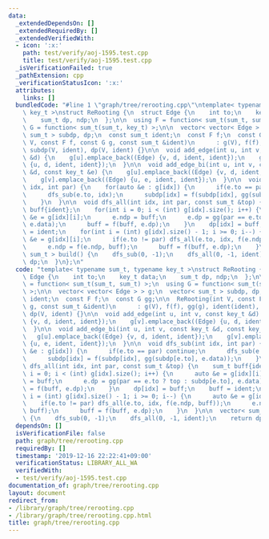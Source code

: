 ```yaml
---
data:
  _extendedDependsOn: []
  _extendedRequiredBy: []
  _extendedVerifiedWith:
  - icon: ':x:'
    path: test/verify/aoj-1595.test.cpp
    title: test/verify/aoj-1595.test.cpp
  _isVerificationFailed: true
  _pathExtension: cpp
  _verificationStatusIcon: ':x:'
  attributes:
    links: []
  bundledCode: "#line 1 \"graph/tree/rerooting.cpp\"\ntemplate< typename sum_t, typename\
    \ key_t >\nstruct ReRooting {\n  struct Edge {\n    int to;\n    key_t data;\n\
    \    sum_t dp, ndp;\n  };\n\n  using F = function< sum_t(sum_t, sum_t) >;\n  using\
    \ G = function< sum_t(sum_t, key_t) >;\n\n  vector< vector< Edge > > g;\n  vector<\
    \ sum_t > subdp, dp;\n  const sum_t ident;\n  const F f;\n  const G gg;\n\n  ReRooting(int\
    \ V, const F f, const G g, const sum_t &ident)\n      : g(V), f(f), gg(g), ident(ident),\
    \ subdp(V, ident), dp(V, ident) {}\n\n  void add_edge(int u, int v, const key_t\
    \ &d) {\n    g[u].emplace_back((Edge) {v, d, ident, ident});\n    g[v].emplace_back((Edge)\
    \ {u, d, ident, ident});\n  }\n\n  void add_edge_bi(int u, int v, const key_t\
    \ &d, const key_t &e) {\n    g[u].emplace_back((Edge) {v, d, ident, ident});\n\
    \    g[v].emplace_back((Edge) {u, e, ident, ident});\n  }\n\n  void dfs_sub(int\
    \ idx, int par) {\n    for(auto &e : g[idx]) {\n      if(e.to == par) continue;\n\
    \      dfs_sub(e.to, idx);\n      subdp[idx] = f(subdp[idx], gg(subdp[e.to], e.data));\n\
    \    }\n  }\n\n  void dfs_all(int idx, int par, const sum_t &top) {\n    sum_t\
    \ buff{ident};\n    for(int i = 0; i < (int) g[idx].size(); i++) {\n      auto\
    \ &e = g[idx][i];\n      e.ndp = buff;\n      e.dp = gg(par == e.to ? top : subdp[e.to],\
    \ e.data);\n      buff = f(buff, e.dp);\n    }\n    dp[idx] = buff;\n    buff\
    \ = ident;\n    for(int i = (int) g[idx].size() - 1; i >= 0; i--) {\n      auto\
    \ &e = g[idx][i];\n      if(e.to != par) dfs_all(e.to, idx, f(e.ndp, buff));\n\
    \      e.ndp = f(e.ndp, buff);\n      buff = f(buff, e.dp);\n    }\n  }\n\n  vector<\
    \ sum_t > build() {\n    dfs_sub(0, -1);\n    dfs_all(0, -1, ident);\n    return\
    \ dp;\n  }\n};\n"
  code: "template< typename sum_t, typename key_t >\nstruct ReRooting {\n  struct\
    \ Edge {\n    int to;\n    key_t data;\n    sum_t dp, ndp;\n  };\n\n  using F\
    \ = function< sum_t(sum_t, sum_t) >;\n  using G = function< sum_t(sum_t, key_t)\
    \ >;\n\n  vector< vector< Edge > > g;\n  vector< sum_t > subdp, dp;\n  const sum_t\
    \ ident;\n  const F f;\n  const G gg;\n\n  ReRooting(int V, const F f, const G\
    \ g, const sum_t &ident)\n      : g(V), f(f), gg(g), ident(ident), subdp(V, ident),\
    \ dp(V, ident) {}\n\n  void add_edge(int u, int v, const key_t &d) {\n    g[u].emplace_back((Edge)\
    \ {v, d, ident, ident});\n    g[v].emplace_back((Edge) {u, d, ident, ident});\n\
    \  }\n\n  void add_edge_bi(int u, int v, const key_t &d, const key_t &e) {\n \
    \   g[u].emplace_back((Edge) {v, d, ident, ident});\n    g[v].emplace_back((Edge)\
    \ {u, e, ident, ident});\n  }\n\n  void dfs_sub(int idx, int par) {\n    for(auto\
    \ &e : g[idx]) {\n      if(e.to == par) continue;\n      dfs_sub(e.to, idx);\n\
    \      subdp[idx] = f(subdp[idx], gg(subdp[e.to], e.data));\n    }\n  }\n\n  void\
    \ dfs_all(int idx, int par, const sum_t &top) {\n    sum_t buff{ident};\n    for(int\
    \ i = 0; i < (int) g[idx].size(); i++) {\n      auto &e = g[idx][i];\n      e.ndp\
    \ = buff;\n      e.dp = gg(par == e.to ? top : subdp[e.to], e.data);\n      buff\
    \ = f(buff, e.dp);\n    }\n    dp[idx] = buff;\n    buff = ident;\n    for(int\
    \ i = (int) g[idx].size() - 1; i >= 0; i--) {\n      auto &e = g[idx][i];\n  \
    \    if(e.to != par) dfs_all(e.to, idx, f(e.ndp, buff));\n      e.ndp = f(e.ndp,\
    \ buff);\n      buff = f(buff, e.dp);\n    }\n  }\n\n  vector< sum_t > build()\
    \ {\n    dfs_sub(0, -1);\n    dfs_all(0, -1, ident);\n    return dp;\n  }\n};\n"
  dependsOn: []
  isVerificationFile: false
  path: graph/tree/rerooting.cpp
  requiredBy: []
  timestamp: '2019-12-16 22:22:41+09:00'
  verificationStatus: LIBRARY_ALL_WA
  verifiedWith:
  - test/verify/aoj-1595.test.cpp
documentation_of: graph/tree/rerooting.cpp
layout: document
redirect_from:
- /library/graph/tree/rerooting.cpp
- /library/graph/tree/rerooting.cpp.html
title: graph/tree/rerooting.cpp
---
```

